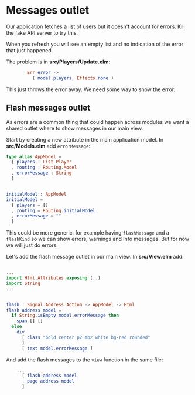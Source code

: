 # Messages outlet

Our application fetches a list of users but it doesn't account for errors. Kill the fake API server to try this.

When you refresh you will see an empty list and no indication of the error that just happened.

The problem is in __src/Players/Update.elm__:

```elm
        Err error ->
          ( model.players, Effects.none )
```

This just throws the error away. We need some way to show the error.

## Flash messages outlet

As errors are a common thing that could happen across modules we want a shared outlet where to show messages in our main view.

Start by creating a new attribute in the main application model. In __src/Models.elm__ add `errorMessage`:

```elm
type alias AppModel =
  { players : List Player
  , routing : Routing.Model
  , errorMessage : String
  }


initialModel : AppModel
initialModel =
  { players = []
  , routing = Routing.initialModel
  , errorMessage = ""
  }
```

This could be more generic, for example having `flashMessage` and a `flashKind` so we can show errors, warnings and info messages. But for now we will just do errors.

Let's add the flash message outlet in our main view. In __src/View.elm__ add:


```elm

...
import Html.Attributes exposing (..)
import String
...


flash : Signal.Address Action -> AppModel -> Html
flash address model =
  if String.isEmpty model.errorMessage then
    span [] []
  else
    div
      [ class "bold center p2 mb2 white bg-red rounded"
      ]
      [ text model.errorMessage ]
```

And add the flash messages to the `view` function in the same file:

```elm
    ...
      [ flash address model
      , page address model
      ]
```

